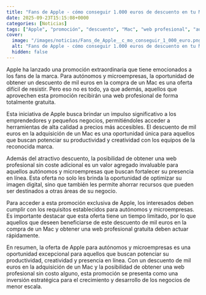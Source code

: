 ```yaml
---
title: "Fans de Apple - cómo conseguir 1.000 euros de descuento en tu Mac y una web profesional gratis"
date: 2025-09-23T15:15:08+0000
categories: [Noticias]
tags: ["Apple", "promoción", "descuento", "Mac", "web profesional", "autónomos", "microempresas."]
cover:
  image: "/images/noticias/Fans_de_Apple__c_mo_conseguir_1_000_euro.png"
  alt: "Fans de Apple - cómo conseguir 1.000 euros de descuento en tu Mac y una web profesional gratis"
  hidden: false
---
```


Apple ha lanzado una promoción extraordinaria que tiene emocionados a los fans de la marca. Para autónomos y microempresas, la oportunidad de obtener un descuento de mil euros en la compra de un Mac es una oferta difícil de resistir. Pero eso no es todo, ya que además, aquellos que aprovechen esta promoción recibirán una web profesional de forma totalmente gratuita.

Esta iniciativa de Apple busca brindar un impulso significativo a los emprendedores y pequeños negocios, permitiéndoles acceder a herramientas de alta calidad a precios más accesibles. El descuento de mil euros en la adquisición de un Mac es una oportunidad única para aquellos que buscan potenciar su productividad y creatividad con los equipos de la reconocida marca.

Además del atractivo descuento, la posibilidad de obtener una web profesional sin coste adicional es un valor agregado invaluable para aquellos autónomos y microempresas que buscan fortalecer su presencia en línea. Esta oferta no solo les brinda la oportunidad de optimizar su imagen digital, sino que también les permite ahorrar recursos que pueden ser destinados a otras áreas de su negocio.

Para acceder a esta promoción exclusiva de Apple, los interesados deben cumplir con los requisitos establecidos para autónomos y microempresas. Es importante destacar que esta oferta tiene un tiempo limitado, por lo que aquellos que deseen beneficiarse de este descuento de mil euros en la compra de un Mac y obtener una web profesional gratuita deben actuar rápidamente.

En resumen, la oferta de Apple para autónomos y microempresas es una oportunidad excepcional para aquellos que buscan potenciar su productividad, creatividad y presencia en línea. Con un descuento de mil euros en la adquisición de un Mac y la posibilidad de obtener una web profesional sin costo alguno, esta promoción se presenta como una inversión estratégica para el crecimiento y desarrollo de los negocios de menor escala.

